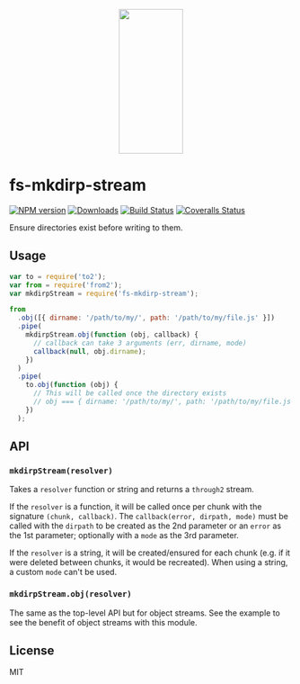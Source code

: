 <p align="center">
  <a href="http://gulpjs.com">
    <img height="257" width="114" src="https://raw.githubusercontent.com/gulpjs/artwork/master/gulp-2x.png">
  </a>
</p>

# fs-mkdirp-stream

[![NPM version][npm-image]][npm-url] [![Downloads][downloads-image]][npm-url] [![Build Status][ci-image]][ci-url] [![Coveralls Status][coveralls-image]][coveralls-url]

Ensure directories exist before writing to them.

## Usage

```js
var to = require('to2');
var from = require('from2');
var mkdirpStream = require('fs-mkdirp-stream');

from
  .obj([{ dirname: '/path/to/my/', path: '/path/to/my/file.js' }])
  .pipe(
    mkdirpStream.obj(function (obj, callback) {
      // callback can take 3 arguments (err, dirname, mode)
      callback(null, obj.dirname);
    })
  )
  .pipe(
    to.obj(function (obj) {
      // This will be called once the directory exists
      // obj === { dirname: '/path/to/my/', path: '/path/to/my/file.js' }
    })
  );
```

## API

### `mkdirpStream(resolver)`

Takes a `resolver` function or string and returns a `through2` stream.

If the `resolver` is a function, it will be called once per chunk with the signature `(chunk, callback)`. The `callback(error, dirpath, mode)` must be called with the `dirpath` to be created as the 2nd parameter or an `error` as the 1st parameter; optionally with a `mode` as the 3rd parameter.

If the `resolver` is a string, it will be created/ensured for each chunk (e.g. if it were deleted between chunks, it would be recreated). When using a string, a custom `mode` can't be used.

### `mkdirpStream.obj(resolver)`

The same as the top-level API but for object streams. See the example to see the benefit of object streams with this module.

## License

MIT

<!-- prettier-ignore-start -->
[downloads-image]: https://img.shields.io/npm/dm/fs-mkdirp-stream.svg?style=flat-square
[npm-url]: https://www.npmjs.com/package/fs-mkdirp-stream
[npm-image]: https://img.shields.io/npm/v/fs-mkdirp-stream.svg?style=flat-square

[ci-url]: https://github.com/gulpjs/fs-mkdirp-stream/actions?query=workflow:dev
[ci-image]: https://img.shields.io/github/workflow/status/gulpjs/fs-mkdirp-stream/dev?style=flat-square

[coveralls-url]: https://coveralls.io/r/gulpjs/fs-mkdirp-stream
[coveralls-image]: https://img.shields.io/coveralls/gulpjs/fs-mkdirp-stream/master.svg?style=flat-square
<!-- prettier-ignore-end -->
